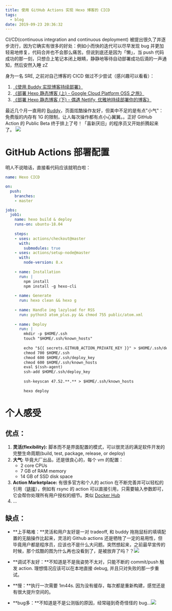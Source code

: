 ```yaml
---
title: 使用 GitHub Actions 实现 Hexo 博客的 CICD
tags:
  - blog
date: 2019-09-23 20:36:32
---
```


CI/CD(continuous integration and continuous deployment) 被提出很久了并逐步流行，因为它确实有很多的好处：例如小而快的迭代可以尽早发现 bug 并更加轻易地修复，代码合并也不会那么痛苦。但说到底还是因为「懒」，当 push 代码成功的那一刻，只想合上笔记本闭上眼睛，静静地等待自动部署成功后滴的一声通知，然后安然入睡 zZ

身为一名 SRE, 之前对自己博客的 CICD 做过不少尝试（感兴趣可以看看）：

1. [《使用 Buddy 实现博客持续部署》](/blog/20181209/continuous-delivery-by-buddy-work/)
2. [《部署 Hexo 静态博客 (上) - Google Cloud Platform OSS 之旅》](/blog/20180819/deploy-hexo-blog-to-gcp-oss/)
3. [《部署 Hexo 静态博客 (下) - 偶遇 Netlify, 优雅地持续部署你的博客》](/blog/20180819/deploy-hexo-blog-to-netlify/)

最近几个月一直用的 [Buddy](https://buddy.works/)，页面炫酷操作友好，但美中不足的是有点"小气"：免费版的内存有 1G 的限制，让人每次操作都有点小心翼翼。。正好 GitHub Action 的 Public Beta 终于排上了号！「喜新厌旧」的程序员又开始折腾起来了。
![](/images/blog/190915_github_actions/15685554780026.jpg)

<!--more-->

# GitHub Actions 部署配置
明人不说暗话，直接看代码应该就明白啦：
```yaml
name: Hexo CICD

on:
  push:
    branches:
    - master

jobs:
  job1:
    name: hexo build & deploy
    runs-on: ubuntu-18.04
    
    steps:
    - uses: actions/checkout@master
      with:
        submodules: true
    - uses: actions/setup-node@master
      with:
        node-version: 8.x
        
    - name: Installation
      run: |
        npm install
        npm install -g hexo-cli
        
    - name: Generate
      run: hexo clean && hexo g
    
    - name: Handle img lazyload for RSS  
      run: python3 atom_plus.py && chmod 755 public/atom.xml
      
    - name: Deploy
      run: |
        mkdir -p $HOME/.ssh
        touch "$HOME/.ssh/known_hosts"
        
        echo "${{ secrets.GITHUB_ACTION_PRIVATE_KEY }}" > $HOME/.ssh/deploy_key
        chmod 700 $HOME/.ssh
        chmod 600 $HOME/.ssh/deploy_key
        chmod 600 $HOME/.ssh/known_hosts
        eval $(ssh-agent)
        ssh-add $HOME/.ssh/deploy_key
        
        ssh-keyscan 47.52.**.** > $HOME/.ssh/known_hosts
        
        hexo deploy
```

# 个人感受
## 优点：
1. **灵活(flexibility):** 脚本而不是界面配置的模式，可以很灵活的满足软件开发的完整生命周期(build, test, package, release, or deploy)
2. **大气:** 毕竟大厂出品，还是很良心的，每个 vm 的配置：
    - 2 core CPUs
    - 7 GB of RAM memory
    - 14 GB of SSD disk space
3. **Action Marketplace:** 有很多官方和个人的 action 在不断完善并可以轻松的引用（[链接](https://github.com/marketplace?type=actions)），例如有 rsync 的 action 可以直接引用，只需要输入参数即可，它会帮你处理所有用户授权的细节。类似 [Docker Hub](https://hub.docker.com/)
4. ...

## 缺点：
- **上手略难：**灵活和用户友好是一对 tradeoff, 和 buddy 拖拖鼠标的填填配置的无脑操作比起来，灵活的 Github actions 还是牺牲了一定的易用性，但毕竟用户都是程序员，应该也不是什么大问题。突然想起来，之前最早宣传的时候，那个炫酷的图为什么再也没看到了，是被放弃了吗？？![](/images/blog/190922_cloudflare_and_next_bug/15691581294746.jpg)

- **调试不友好：**不知道是不是我姿势不太对，只能不断的 commit/push 触发 action. 理想情况应该可以在本地直接 debug, 并且只对失败的那一步重试。
- **慢：**执行一次需要 1m44s. 因为没有缓存，每次都是重新构建，感觉还是有很大提升空间的。
- **bug多：**不知道是不是公测版的原因，经常碰到奇奇怪怪的 bug...![](/images/blog/190922_cloudflare_and_next_bug/15695951675917.jpg)


 


